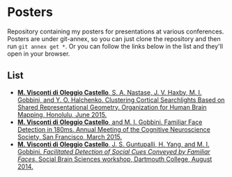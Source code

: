 # Posters
Repository containing my posters for presentations at various conferences. Posters are under git-annex, so you can just clone the repository and then run `git annex get *`. Or you can follow the links below in the list and they'll open in your browser.

## List

- [**M. Visconti di Oleggio Castello**, S. A. Nastase, J. V. Haxby, M. I. Gobbini, and Y. O. Halchenko. Clustering Cortical Searchlights Based on Shared Representational Geometry. Organization for Human Brain Mapping, Honolulu, June 2015.](https://www.dartmouth.edu/~mvisconti/media/poster/VN+OHBM15.pdf)
- [**M. Visconti di Oleggio Castello**, and M. I. Gobbini. Familiar Face Detection in 180ms. Annual Meeting of the Cognitive Neuroscience Society, San Francisco, March 2015.](https://www.dartmouth.edu/~mvisconti/media/poster/VG+CNS15.pdf)
- [**M. Visconti di Oleggio Castello**, J. S. Guntupalli, H. Yang, and M. I. Gobbini. *Facilitated Detection of Social Cues Conveyed by Familiar Faces*. Social Brain Sciences workshop, Dartmouth College, August 2014.](https://www.dartmouth.edu/~mvisconti/media/poster/VG+SBS14.pdf)
